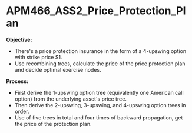 # APM466_ASS2_Price_Protection_Plan
**Objective:**
- There's a price protection insurance in the form of a 4-upswing option with strike price $1.
- Use recombining trees, calculate the price of the price protection plan and decide optimal exercise nodes.

**Process:**
- First derive the 1-upswing option tree (equivalently one American call option) from the underlying asset's price tree.
- Then derive the 2-upswing, 3-upswing, and 4-upswing option trees in order.
- Use of five trees in total and four times of backward propagation, get the price of the protection plan.
